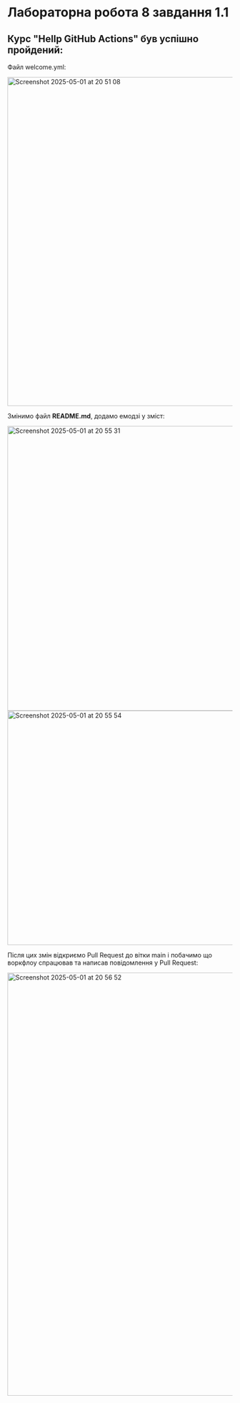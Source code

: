 # Лабораторна робота 8 завдання 1.1

## Курс "Hellp GitHub Actions" був успішно пройдений:

Файл welcome.yml:

<img width="737" alt="Screenshot 2025-05-01 at 20 51 08" src="https://github.com/user-attachments/assets/2a62c70b-25be-4df8-829a-21b640baecf9" />

Змінимо файл **README.md**, додамо емодзі у зміст:

<img width="638" alt="Screenshot 2025-05-01 at 20 55 31" src="https://github.com/user-attachments/assets/8c74a7d1-c06b-4de3-8730-e375edbd4bd1" />
<img width="525" alt="Screenshot 2025-05-01 at 20 55 54" src="https://github.com/user-attachments/assets/41acd0c0-8e48-4d9e-ba38-2fb666fb00e4" />

Після цих змін відкриємо Pull Request до вітки main і побачимо що воркфлоу спрацював та написав повідомлення у Pull Request:

<img width="948" alt="Screenshot 2025-05-01 at 20 56 52" src="https://github.com/user-attachments/assets/f9002e2d-807f-4f3f-9712-0ed94070e369" />

